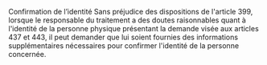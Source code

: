 Confirmation de l’identité
Sans préjudice des dispositions de l'article 399, lorsque le responsable du traitement a des doutes raisonnables quant à l'identité de la personne physique présentant la demande visée aux articles 437 et 443, il peut demander que lui soient fournies des informations supplémentaires nécessaires pour confirmer l'identité de la personne concernée.